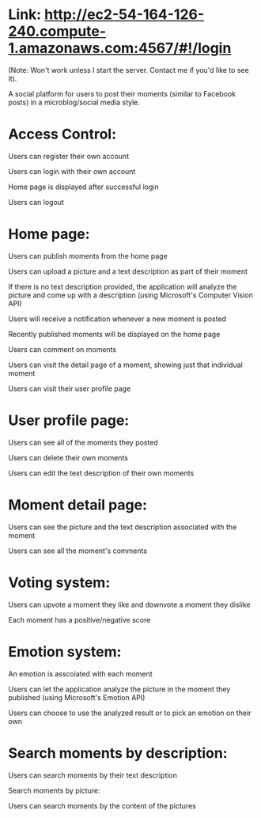 # Link: http://ec2-54-164-126-240.compute-1.amazonaws.com:4567/#!/login
(Note:  Won't work unless I start the server. Contact me if you'd like to see it). 

A social platform for users to post their moments (similar to Facebook posts) in a microblog/social media style.

# Access Control:

  Users can register their own account
  
  Users can login with their own account
  
  Home page is displayed after successful login
  
  Users can logout
  
# Home page:

  Users can publish moments from the home page
  
  Users can upload a picture and a text description as part of their moment
  
  If there is no text description provided, the application will analyze the picture and come up with a description (using Microsoft's        Computer Vision API)
  
  Users will receive a notification whenever a new moment is posted
  
  Recently published moments will be displayed on the home page
  
  Users can comment on moments
  
  Users can visit the detail page of a moment, showing just that individual moment
  
  Users can visit their user profile page
  
# User profile page:

  Users can see all of the moments they posted
  
  Users can delete their own moments
  
  Users can edit the text description of their own moments

# Moment detail page:

  Users can see the picture and the text description associated with the moment
  
  Users can see all the moment's comments

# Voting system:
  
  Users can upvote a moment they like and downvote a moment they dislike
  
  Each moment has a positive/negative score
  
# Emotion system:

  An emotion is asscoiated with each moment
  
  Users can let the application analyze the picture in the moment they published (using Microsoft's Emotion API)
  
  Users can choose to use the analyzed result or to pick an emotion on their own
  
# Search moments by description:

  Users can search moments by their text description
  
  Search moments by picture:
  
  Users can search moments by the content of the pictures
